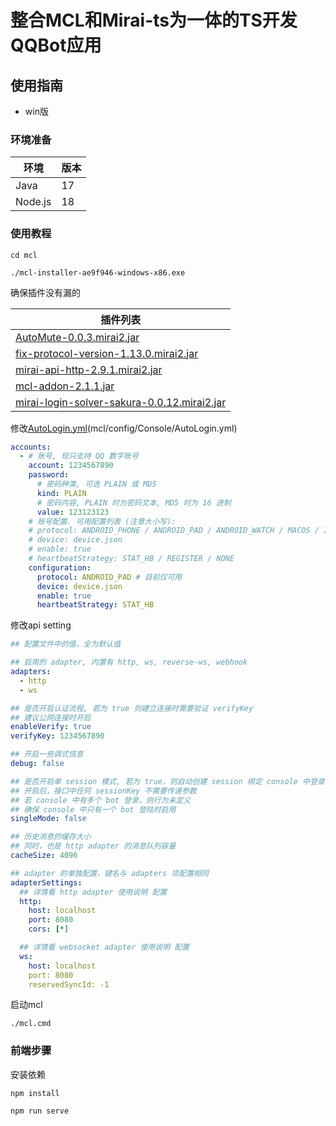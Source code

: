 # 整合MCL和Mirai-ts为一体的TS开发QQBot应用

## 使用指南

- win版
### 环境准备
| 环境      | 版本 |
|---------|----|
| Java    | 17 |
| Node.js | 18 |


### 使用教程
```shell
cd mcl

./mcl-installer-ae9f946-windows-x86.exe
```

确保插件没有漏的

| 插件列表 |
|------|
|[AutoMute-0.0.3.mirai2.jar](mcl%2Fplugins%2FAutoMute-0.0.3.mirai2.jar)|
|[fix-protocol-version-1.13.0.mirai2.jar](mcl%2Fplugins%2Ffix-protocol-version-1.13.0.mirai2.jar)|
|[mirai-api-http-2.9.1.mirai2.jar](mcl%2Fplugins%2Fmirai-api-http-2.9.1.mirai2.jar)|
|[mcl-addon-2.1.1.jar](mcl%2Fplugins%2Fmcl-addon-2.1.1.jar)|
|[mirai-login-solver-sakura-0.0.12.mirai2.jar](mcl%2Fplugins%2Fmirai-login-solver-sakura-0.0.12.mirai2.jar)|
修改[AutoLogin.yml](mcl%2Fconfig%2FConsole%2FAutoLogin.yml)(mcl/config/Console/AutoLogin.yml)
```yaml
accounts: 
  - # 账号, 现只支持 QQ 数字账号
    account: 1234567890
    password: 
      # 密码种类, 可选 PLAIN 或 MD5
      kind: PLAIN
      # 密码内容, PLAIN 时为密码文本, MD5 时为 16 进制
      value: 123123123
    # 账号配置. 可用配置列表 (注意大小写):
    # protocol: ANDROID_PHONE / ANDROID_PAD / ANDROID_WATCH / MACOS / IPAD
    # device: device.json
    # enable: true
    # heartbeatStrategy: STAT_HB / REGISTER / NONE
    configuration: 
      protocol: ANDROID_PAD # 目前仅可用
      device: device.json
      enable: true
      heartbeatStrategy: STAT_HB
```
修改api setting
```yaml
## 配置文件中的值，全为默认值

## 启用的 adapter, 内置有 http, ws, reverse-ws, webhook
adapters:
  - http
  - ws

## 是否开启认证流程, 若为 true 则建立连接时需要验证 verifyKey
## 建议公网连接时开启
enableVerify: true
verifyKey: 1234567890

## 开启一些调式信息
debug: false

## 是否开启单 session 模式, 若为 true，则自动创建 session 绑定 console 中登录的 bot
## 开启后，接口中任何 sessionKey 不需要传递参数
## 若 console 中有多个 bot 登录，则行为未定义
## 确保 console 中只有一个 bot 登陆时启用
singleMode: false

## 历史消息的缓存大小
## 同时，也是 http adapter 的消息队列容量
cacheSize: 4096

## adapter 的单独配置，键名与 adapters 项配置相同
adapterSettings:
  ## 详情看 http adapter 使用说明 配置
  http:
    host: localhost
    port: 8080
    cors: [*]

  ## 详情看 websocket adapter 使用说明 配置
  ws:
    host: localhost
    port: 8080
    reservedSyncId: -1

```

启动mcl
```shell
./mcl.cmd
```
### 前端步骤
安装依赖
```shell
npm install
```

```shell
npm run serve
```

